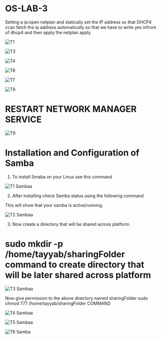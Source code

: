 # OS-LAB-3

Setting a ip:open netplan and statically set the IP address so that DHCP4 ccan fetch the ip address automatically so that we have to write yes infront of dhcp4 and then apply the netplan apply.

![T1](https://user-images.githubusercontent.com/123717266/220566976-78289e0e-e34c-4afc-ba2e-7a5fc2c1e3f3.PNG)


![T3](https://user-images.githubusercontent.com/123717266/220567210-55a00011-d40d-4cdf-8b10-cd9e60ebae5e.PNG)


![T4](https://user-images.githubusercontent.com/123717266/220567317-eb719ae7-9acb-4a37-a42c-c74a94e8441f.PNG)




![T6](https://user-images.githubusercontent.com/123717266/220567425-31f61fac-a489-4f63-888e-ace1b1164ea4.PNG)


![T7](https://user-images.githubusercontent.com/123717266/220569590-ca97cb28-d365-4d23-b953-4b792b87055a.PNG)


![T8](https://user-images.githubusercontent.com/123717266/220569640-fee18747-65c6-435a-a2a4-44de5a1ba978.PNG)


# RESTART NETWORK MANAGER SERVICE

![T9](https://user-images.githubusercontent.com/123717266/220567886-5788680d-09e8-4592-a40b-d1cfabc3138d.PNG)


# Installation and Configuration of Samba
1) To install Smaba on your Linux use this command

![T1 Sambaa](https://user-images.githubusercontent.com/123717266/222709509-ebf45310-49fd-4e31-8a65-cfdbdef17144.PNG)

2) After installing check Samba status using the following command

This will show that your samba is active/running.

![T2 Sambaa](https://user-images.githubusercontent.com/123717266/222709989-3ee57ff1-79ed-45fb-bf73-e2430eddfe73.PNG)

3) Now create a directory that will be shared across platform.

# sudo mkdir -p /home/tayyab/sharingFolder command to create directory that will be later shared across platform

![T3 Sambaa](https://user-images.githubusercontent.com/123717266/222710234-460d4651-b728-404c-abf0-802b42d54dde.PNG)

Now give permission to the above directory named sharingFolder sudo chmod 777 /home/tayyab/sharingFolder COMMAND

![T4 Sambaa](https://user-images.githubusercontent.com/123717266/222710668-59f3c8a9-a49b-4819-80cc-128dbf324e9c.PNG)


![T5 Sambaa](https://user-images.githubusercontent.com/123717266/222710713-547b53ac-d830-4b07-9bf8-eb51f7f0cf1f.PNG)


![T6 Samba](https://user-images.githubusercontent.com/123717266/222710800-fc2dc901-0441-43d9-b58b-53e670db2c4f.PNG)





